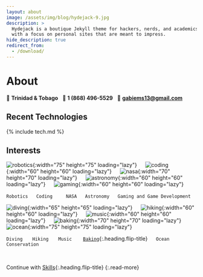 ```yaml
---
layout: about
image: /assets/img/blog/hydejack-9.jpg
description: >
  Hydejack is a boutique Jekyll theme for hackers, nerds, and academics,
  with a focus on personal sites that are meant to impress.
hide_description: true
redirect_from:
  - /download/
---
```


# About

:house_with_garden: **Trinidad & Tobago** &nbsp;
:calling: **1 (868) 496-5529** &nbsp;
:email: [**gabiems13@gmail.com**](mailto:gabiems13@gmail.com)

<!--author-->

## Recent Technologies

{% include tech.md %}

## Interests

![robotics](images/icons/robot.png){:width="75" height="75" loading="lazy"} &emsp; 
![coding](images/icons/coding.png){:width="60" height="60" loading="lazy"} &emsp;
![nasa](images/icons/nasa2.png){:width="70" height="70" loading="lazy"} &emsp; 
![astronomy](images/icons/astronomy.png){:width="60" height="60" loading="lazy"} &emsp; 
![gaming](images/icons/gaming.png){:width="60" height="60" loading="lazy"}

`Robotics` &emsp; `Coding` &emsp;&emsp; `NASA` &emsp; `Astronomy` &emsp; `Gaming and Game Development`

![diving](images/icons/diving.png){:width="65" height="65" loading="lazy"} &emsp; 
![hiking](images/icons/hiking.jpg){:width="60" height="60" loading="lazy"} &emsp; 
![music](images/icons/music.png){:width="60" height="60" loading="lazy"} &emsp; 
![baking](images/icons/baking.png){:width="70" height="70" loading="lazy"} &emsp; 
![ocean](images/icons/ocean.png){:width="75" height="75" loading="lazy"}

`Diving` &emsp;&nbsp; `Hiking` &emsp;&nbsp; `Music` &emsp;&nbsp;&nbsp; [`Baking`](baking.md){:.heading.flip-title} &emsp; `Ocean Conservation`


<!-- ## Beautiful Math
They say math is beautiful — and with **Hydejack**'s [math support][math] it's guaranteed to also look beautiful:

$$
\begin{aligned}
  \phi(x,y) &= \phi \left(\sum_{i=1}^n x_ie_i, \sum_{j=1}^n y_je_j \right) \\[2em]
            &= \sum_{i=1}^n \sum_{j=1}^n x_i y_j \phi(e_i, e_j)            \\[2em]
            &= (x_1, \ldots, x_n)
               \left(\begin{array}{ccc}
                 \phi(e_1, e_1)  & \cdots & \phi(e_1, e_n) \\
                 \vdots          & \ddots & \vdots         \\
                 \phi(e_n, e_1)  & \cdots & \phi(e_n, e_n)
               \end{array}\right)
               \left(\begin{array}{c}
                 y_1    \\
                 \vdots \\
                 y_n
               \end{array}\right)
\end{aligned}
$$

Hydejack uses KaTeX to efficiently render math.
{:.figcaption} -->

&nbsp;
&nbsp;
&nbsp;

Continue with [Skills](skills.md){:.heading.flip-title}
{:.read-more}